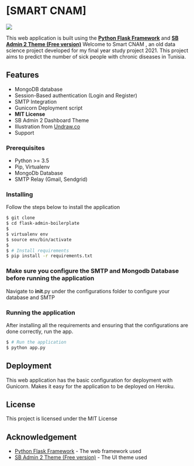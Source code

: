 # [SMART CNAM]

![](screenshot/screenshot.png)

This web application is built using the **[Python Flask Framework](https://palletsprojects.com/p/flask/)** and **[SB Admin 2 Theme (Free version)](https://startbootstrap.com/themes/sb-admin-2/)**
Welcome to Smart CNAM , an old data science project developed for my final year study project 2021. This project aims to predict the number of sick people with chronic diseases in Tunisia. 

## Features

- MongoDB database
- Session-Based authentication (Login and Register)
- SMTP Integration
- Gunicorn Deployment script
- **MIT License**
- SB Admin 2 Dashboard Theme
- Illustration from [Undraw.co](https://undraw.co/)
- Support

### Prerequisites

- Python >= 3.5
- Pip, Virtualenv
- MongoDb Database
- SMTP Relay (Gmail, Sendgrid)

### Installing

Follow the steps below to install the application

```bash
$ git clone 
$ cd flask-admin-boilerplate
$
$ virtualenv env
$ source env/bin/activate
$ 
$ # Install requirements
$ pip install -r requirements.txt

```

### Make sure you configure the SMTP and Mongodb Database before running the application
Navigate to __init__.py under the configurations folder to configure your database and SMTP

### Running the application

After installing all the requirements and ensuring that the configurations are done correctly, run the app.

```bash
$ # Run the application
$ python app.py
```

## Deployment

This web application has the basic configuration for deployment with Gunicorn. Makes it easy for the application to be deployed on Heroku.


## License

This project is licensed under the MIT License


## Acknowledgement

* [Python Flask Framework](https://palletsprojects.com/p/flask/) - The web framework used
* [SB Admin 2 Theme (Free version)](https://startbootstrap.com/themes/sb-admin-2/) - The UI theme used
